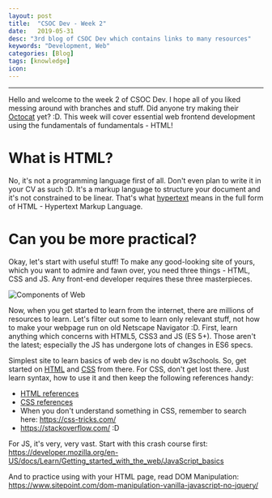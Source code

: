 ```yaml
---
layout: post
title:  "CSOC Dev - Week 2"
date:   2019-05-31
desc: "3rd blog of CSOC Dev which contains links to many resources"
keywords: "Development, Web"
categories: [Blog]
tags: [knowledge]
icon: 
---
```


---

Hello and welcome to the week 2 of CSOC Dev. I hope all of you liked messing around with branches and stuff.
Did anyone try making their [Octocat](https://myoctocat.com/build-your-octocat/) yet? :D.
This week will cover essential web frontend development using the fundamentals of fundamentals - HTML!

# What is HTML?
No, it's not a programming language first of all. Don't even plan to write it in your CV as such :D. It's a markup language
to structure your document and it's not constrained to be linear.
That's what [hypertext](https://www.w3.org/WhatIs.html) means in the full form of HTML - Hypertext Markup Language.

# Can you be more practical?
Okay, let's start with useful stuff! To make any good-looking site of yours, which you want to admire and fawn over, you need three things - HTML, CSS and JS. Any front-end developer requires these three masterpieces.

![Components of Web](https://www.webcodegeeks.com/wp-content/uploads/2015/12/js-interview-questions-1.jpg.webp)

Now, when you get started to learn from the internet, there are millions of resources to learn. Let's filter out some to learn only
relevant stuff, not how to make your webpage run on old Netscape Navigator :D.
First, learn anything which concerns with HTML5, CSS3 and JS (ES 5+). Those aren't the latest; especially the JS has undergone lots of changes in ES6 specs.

Simplest site to learn basics of web dev is no doubt w3schools. So, get started on [HTML](https://www.w3schools.com/html/html_intro.asp) and [CSS](https://www.w3schools.com/css/css_intro.asp) from there.
For CSS, don't get lost there. Just learn syntax, how to use it and then keep the following references handy:
- [HTML references](https://htmlreference.io/)
- [CSS references](https://cssreference.io/)
- When you don't understand something in CSS, remember to search here: https://css-tricks.com/
- https://stackoverflow.com/ :D

For JS, it's very, very vast. Start with this crash course first: https://developer.mozilla.org/en-US/docs/Learn/Getting_started_with_the_web/JavaScript_basics

And to practice using with your HTML page, read DOM Manipulation: https://www.sitepoint.com/dom-manipulation-vanilla-javascript-no-jquery/
